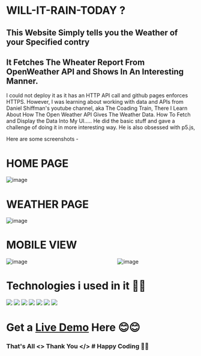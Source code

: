 # WILL-IT-RAIN-TODAY ? 
## This Website Simply tells you the Weather of your Specified contry
## It Fetches The Wheater Report From OpenWeather API and Shows In An Interesting Manner.

I could not deploy it as it has an HTTP API call and github pages enforces HTTPS. However, 
I was learning about working with data and APIs from Daniel Shiffman's youtube channel, aka 
The Coading Train,
There I Learn About How The Open Weather API Gives The Weather Data.
How To Fetch and Display the Data Into My UI.....
He did the basic stuff and gave a challenge of doing it in more interesting way. He is also 
obsessed with p5.js,

Here are some screenshots -

# HOME PAGE
![image](https://user-images.githubusercontent.com/83543768/188124363-491e2f20-ee84-4211-aa0c-8c3c02baa3a5.png)

# WEATHER PAGE
![image](https://user-images.githubusercontent.com/83543768/188124774-450f93f3-638d-407f-8c73-868a59e15ea4.png)

# MOBILE VIEW
![image](https://user-images.githubusercontent.com/83543768/188124629-77d8e23b-6cb6-47af-b509-11a1c352d5df.png) &nbsp;&nbsp;&nbsp;&nbsp;&nbsp;&nbsp;&nbsp;&nbsp;&nbsp;&nbsp;&nbsp;&nbsp;&nbsp;&nbsp;&nbsp;&nbsp;&nbsp;&nbsp;&nbsp;&nbsp;&nbsp;&nbsp;&nbsp;&nbsp;&nbsp;&nbsp;&nbsp;&nbsp;&nbsp;&nbsp;&nbsp;&nbsp;&nbsp;&nbsp;&nbsp;&nbsp;&nbsp;&nbsp;&nbsp;&nbsp;&nbsp;&nbsp;&nbsp;&nbsp;&nbsp;&nbsp;&nbsp;&nbsp;&nbsp;&nbsp;&nbsp;&nbsp;&nbsp;&nbsp;&nbsp;&nbsp;&nbsp;&nbsp;&nbsp; ![image](https://user-images.githubusercontent.com/83543768/188124933-ff676391-4a07-477c-8dea-15c614710f29.png)




# Technologies i used in it 👨‍💻
<img src="https://img.icons8.com/color/48/FFFFFF/nodejs.png"/>     <img src="https://img.icons8.com/nolan/64/express-js.png"/>     <img src="https://img.icons8.com/color/48/000000/bootstrap.png"/>     <img src="https://img.icons8.com/color/48/000000/javascript--v1.png"/>     <img src="https://img.icons8.com/color/48/000000/html-5--v1.png"/>     <img src="https://img.icons8.com/color/48/000000/css3.png"/>      <img src="https://img.icons8.com/fluency/48/000000/handlebar-mustache.png"/>      



# Get a <a href="https://is-weather-fine.herokuapp.com/">Live Demo</a> Here 😊😊

### That's All <> Thank You </>  # Happy Coding 👨‍💻

